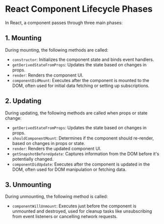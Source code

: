 # React Component Lifecycle Phases

In React, a component passes through three main phases:

## 1. Mounting

During mounting, the following methods are called:

- `constructor`: Initializes the component state and binds event handlers.
- `getDerivedStateFromProps`: Updates the state based on changes in props.
- `render`: Renders the component UI.
- `componentDidMount`: Executes after the component is mounted to the DOM, often used for initial data fetching or setting up subscriptions.

## 2. Updating

During updating, the following methods are called when props or state change:

- `getDerivedStateFromProps`: Updates the state based on changes in props.
- `shouldComponentMount`: Determines if the component should re-render, based on changes in props or state.
- `render`: Renders the updated component UI.
- `getSnapshotBeforeUpdate`: Captures information from the DOM before it's potentially changed.
- `componentDidUpdate`: Executes after the component is updated in the DOM, often used for DOM manipulation or fetching data.

## 3. Unmounting

During unmounting, the following method is called:

- `componentWillUnmount`: Executes just before the component is unmounted and destroyed, used for cleanup tasks like unsubscribing from event listeners or cancelling network requests.

